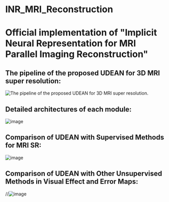 # INR_MRI_Reconstruction
# Official implementation of "Implicit Neural Representation for MRI Parallel Imaging Reconstruction"


## The pipeline of the proposed UDEAN for 3D MRI super resolution:
![The pipeline of the proposed UDEAN for 3D MRI super resolution.](Figs/network_1.jpg)



## Detailed architectures of each module:
![image](Figs/network_detail.jpg)



## Comparison of UDEAN with Supervised Methods for MRI SR:
![image](Figs/ablation_comparison_all.png)



## Comparison of UDEAN with Other Unsupervised Methods in Visual Effect and Error Maps:
//![image](Figs/sota_comparison_all.png)

